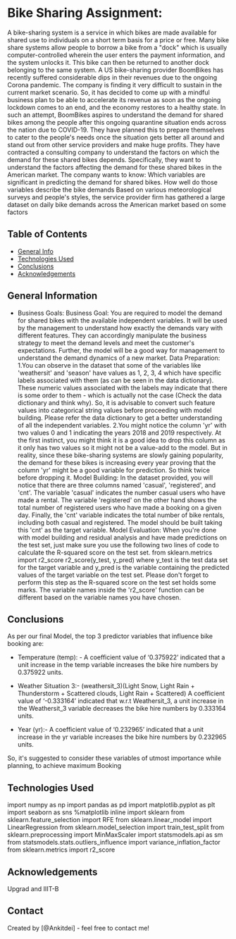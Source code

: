 # Bike Sharing Assignment:
A bike-sharing system is a service in which bikes are made available for shared use to individuals on a short term basis for a price or free. Many bike share systems allow people to borrow a bike from a "dock" which is usually computer-controlled wherein the user enters the payment information, and the system unlocks it. This bike can then be returned to another dock belonging to the same system.
A US bike-sharing provider BoomBikes has recently suffered considerable dips in their revenues due to the ongoing Corona pandemic. The company is finding it very difficult to sustain in the current market scenario. So, it has decided to come up with a mindful business plan to be able to accelerate its revenue as soon as the ongoing lockdown comes to an end, and the economy restores to a healthy state. 
In such an attempt, BoomBikes aspires to understand the demand for shared bikes among the people after this ongoing quarantine situation ends across the nation due to COVID-19. They have planned this to prepare themselves to cater to the people's needs once the situation gets better all around and stand out from other service providers and make huge profits.
They have contracted a consulting company to understand the factors on which the demand for these shared bikes depends. Specifically, they want to understand the factors affecting the demand for these shared bikes in the American market. The company wants to know:
Which variables are significant in predicting the demand for shared bikes.
How well do those variables describe the bike demands
Based on various meteorological surveys and people's styles, the service provider firm has gathered a large dataset on daily bike demands across the American market based on some factors

## Table of Contents
* [General Info](#general-information)
* [Technologies Used](#technologies-used)
* [Conclusions](#conclusions)
* [Acknowledgements](#acknowledgements)

<!-- You can include any other section that is pertinent to your problem -->

## General Information
- Business Goals:
Business Goal:
You are required to model the demand for shared bikes with the available independent variables. It will be used by the management to understand how exactly the demands vary with different features. They can accordingly manipulate the business strategy to meet the demand levels and meet the customer's expectations. Further, the model will be a good way for management to understand the demand dynamics of a new market. 
Data Preparation:
1.You can observe in the dataset that some of the variables like 'weathersit' and 'season' have values as 1, 2, 3, 4 which have specific labels associated with them (as can be seen in the data dictionary). These numeric values associated with the labels may indicate that there is some order to them - which is actually not the case (Check the data dictionary and think why). So, it is advisable to convert such feature values into categorical string values before proceeding with model building. Please refer the data dictionary to get a better understanding of all the independent variables.
2.You might notice the column 'yr' with two values 0 and 1 indicating the years 2018 and 2019 respectively. At the first instinct, you might think it is a good idea to drop this column as it only has two values so it might not be a value-add to the model. But in reality, since these bike-sharing systems are slowly gaining popularity, the demand for these bikes is increasing every year proving that the column 'yr' might be a good variable for prediction. So think twice before dropping it. 
Model Building:
In the dataset provided, you will notice that there are three columns named 'casual', 'registered', and 'cnt'. The variable 'casual' indicates the number casual users who have made a rental. The variable 'registered' on the other hand shows the total number of registered users who have made a booking on a given day. Finally, the 'cnt' variable indicates the total number of bike rentals, including both casual and registered. The model should be built taking this 'cnt' as the target variable.
Model Evaluation:
When you're done with model building and residual analysis and have made predictions on the test set, just make sure you use the following two lines of code to calculate the R-squared score on the test set.
from sklearn.metrics import r2_score
r2_score(y_test, y_pred)
where y_test is the test data set for the target variable and y_pred is the variable containing the predicted values of the target variable on the test set.
Please don't forget to perform this step as the R-squared score on the test set holds some marks. The variable names inside the 'r2_score' function can be different based on the variable names you have chosen.

<!-- You don't have to answer all the questions - just the ones relevant to your project. -->

## Conclusions
As per our final Model, the top 3 predictor variables that influence bike booking are:
* Temperature (temp): -
A coefficient value of ‘0.375922’ indicated that a unit increase in the temp variable increases the bike hire numbers by 0.375922 units.

* Weather Situation 3:-
(weathersit_3)(Light Snow, Light Rain + Thunderstorm + Scattered clouds, Light Rain + Scattered)
A coefficient value of ‘-0.333164’ indicated that w.r.t Weathersit_3, a unit increase in the Weathersit_3 variable decreases the bike hire numbers by 0.333164 units.

* Year (yr):-
A coefficient value of ‘0.232965’ indicated that a unit increase in the yr variable increases the bike hire numbers by 0.232965 units.

So, it's suggested to consider these variables of utmost importance while planning, to achieve maximum Booking

<!-- You don't have to answer all the questions - just the ones relevant to your project. -->


## Technologies Used
import numpy as np
import pandas as pd
import matplotlib.pyplot as plt
import seaborn as sns
%matplotlib inline
import sklearn
from sklearn.feature_selection import RFE
from sklearn.linear_model import LinearRegression
from sklearn.model_selection import train_test_split
from sklearn.preprocessing import MinMaxScaler
import statsmodels.api as sm
from statsmodels.stats.outliers_influence import variance_inflation_factor
from sklearn.metrics import r2_score

<!-- As the libraries versions keep on changing, it is recommended to mention the version of library used in this project -->

## Acknowledgements
Upgrad and IIIT-B

## Contact
Created by [@Ankitdei] - feel free to contact me!


